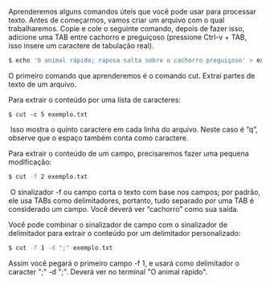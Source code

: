 Aprenderemos alguns comandos úteis que você pode usar para processar texto. Antes de começarmos, vamos criar um arquivo com o qual trabalharemos. Copie e cole o seguinte comando, depois de fazer isso, adicione uma TAB entre cachorro e preguiçoso (pressione Ctrl-v + TAB, isso insere um caractere de tabulação real).

```bash
$ echo 'O animal rápido; raposa salta sobre o cachorro preguiçoso' > exemplo.txt
```

O primeiro comando que aprenderemos é o comando cut. Extrai partes de texto de um arquivo.

Para extrair o conteúdo por uma lista de caracteres:


    $ cut -c 5 exemplo.txt


&nbsp;Isso mostra o quinto caractere em cada linha do arquivo. Neste caso é “q”, observe que o espaço também conta como caractere.

Para extrair o conteúdo de um campo, precisaremos fazer uma pequena modificação:

```bash
$ cut -f 2 exemplo.txt
```

&nbsp;O sinalizador -f ou campo corta o texto com base nos campos; por padrão, ele usa TABs como delimitadores, portanto, tudo separado por uma TAB é considerado um campo. Você deverá ver “cachorro” como sua saída.

Você pode combinar o sinalizador de campo com o sinalizador de delimitador para extrair o conteúdo por um delimitador personalizado:

```bash
$ cut -f 1 -d ";" exemplo.txt
```

Assim você pegará o primeiro campo -f 1, e usará como delimitador o caracter ";" -d ";". Deverá ver no terminal "O animal rápido".

&nbsp;